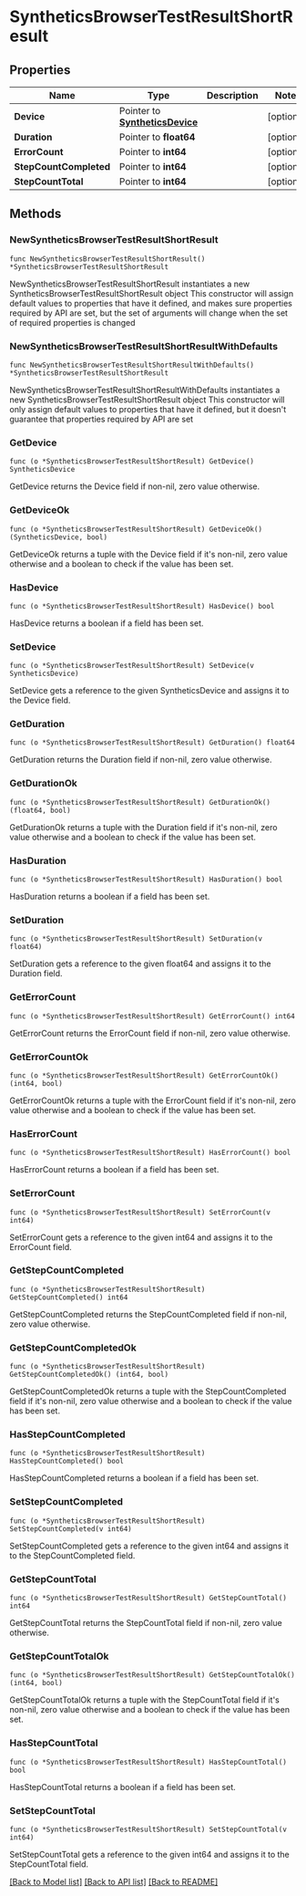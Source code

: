# SyntheticsBrowserTestResultShortResult

## Properties

Name | Type | Description | Notes
------------ | ------------- | ------------- | -------------
**Device** | Pointer to [**SyntheticsDevice**](SyntheticsDevice.md) |  | [optional] 
**Duration** | Pointer to **float64** |  | [optional] 
**ErrorCount** | Pointer to **int64** |  | [optional] 
**StepCountCompleted** | Pointer to **int64** |  | [optional] 
**StepCountTotal** | Pointer to **int64** |  | [optional] 

## Methods

### NewSyntheticsBrowserTestResultShortResult

`func NewSyntheticsBrowserTestResultShortResult() *SyntheticsBrowserTestResultShortResult`

NewSyntheticsBrowserTestResultShortResult instantiates a new SyntheticsBrowserTestResultShortResult object
This constructor will assign default values to properties that have it defined,
and makes sure properties required by API are set, but the set of arguments
will change when the set of required properties is changed

### NewSyntheticsBrowserTestResultShortResultWithDefaults

`func NewSyntheticsBrowserTestResultShortResultWithDefaults() *SyntheticsBrowserTestResultShortResult`

NewSyntheticsBrowserTestResultShortResultWithDefaults instantiates a new SyntheticsBrowserTestResultShortResult object
This constructor will only assign default values to properties that have it defined,
but it doesn't guarantee that properties required by API are set

### GetDevice

`func (o *SyntheticsBrowserTestResultShortResult) GetDevice() SyntheticsDevice`

GetDevice returns the Device field if non-nil, zero value otherwise.

### GetDeviceOk

`func (o *SyntheticsBrowserTestResultShortResult) GetDeviceOk() (SyntheticsDevice, bool)`

GetDeviceOk returns a tuple with the Device field if it's non-nil, zero value otherwise
and a boolean to check if the value has been set.

### HasDevice

`func (o *SyntheticsBrowserTestResultShortResult) HasDevice() bool`

HasDevice returns a boolean if a field has been set.

### SetDevice

`func (o *SyntheticsBrowserTestResultShortResult) SetDevice(v SyntheticsDevice)`

SetDevice gets a reference to the given SyntheticsDevice and assigns it to the Device field.

### GetDuration

`func (o *SyntheticsBrowserTestResultShortResult) GetDuration() float64`

GetDuration returns the Duration field if non-nil, zero value otherwise.

### GetDurationOk

`func (o *SyntheticsBrowserTestResultShortResult) GetDurationOk() (float64, bool)`

GetDurationOk returns a tuple with the Duration field if it's non-nil, zero value otherwise
and a boolean to check if the value has been set.

### HasDuration

`func (o *SyntheticsBrowserTestResultShortResult) HasDuration() bool`

HasDuration returns a boolean if a field has been set.

### SetDuration

`func (o *SyntheticsBrowserTestResultShortResult) SetDuration(v float64)`

SetDuration gets a reference to the given float64 and assigns it to the Duration field.

### GetErrorCount

`func (o *SyntheticsBrowserTestResultShortResult) GetErrorCount() int64`

GetErrorCount returns the ErrorCount field if non-nil, zero value otherwise.

### GetErrorCountOk

`func (o *SyntheticsBrowserTestResultShortResult) GetErrorCountOk() (int64, bool)`

GetErrorCountOk returns a tuple with the ErrorCount field if it's non-nil, zero value otherwise
and a boolean to check if the value has been set.

### HasErrorCount

`func (o *SyntheticsBrowserTestResultShortResult) HasErrorCount() bool`

HasErrorCount returns a boolean if a field has been set.

### SetErrorCount

`func (o *SyntheticsBrowserTestResultShortResult) SetErrorCount(v int64)`

SetErrorCount gets a reference to the given int64 and assigns it to the ErrorCount field.

### GetStepCountCompleted

`func (o *SyntheticsBrowserTestResultShortResult) GetStepCountCompleted() int64`

GetStepCountCompleted returns the StepCountCompleted field if non-nil, zero value otherwise.

### GetStepCountCompletedOk

`func (o *SyntheticsBrowserTestResultShortResult) GetStepCountCompletedOk() (int64, bool)`

GetStepCountCompletedOk returns a tuple with the StepCountCompleted field if it's non-nil, zero value otherwise
and a boolean to check if the value has been set.

### HasStepCountCompleted

`func (o *SyntheticsBrowserTestResultShortResult) HasStepCountCompleted() bool`

HasStepCountCompleted returns a boolean if a field has been set.

### SetStepCountCompleted

`func (o *SyntheticsBrowserTestResultShortResult) SetStepCountCompleted(v int64)`

SetStepCountCompleted gets a reference to the given int64 and assigns it to the StepCountCompleted field.

### GetStepCountTotal

`func (o *SyntheticsBrowserTestResultShortResult) GetStepCountTotal() int64`

GetStepCountTotal returns the StepCountTotal field if non-nil, zero value otherwise.

### GetStepCountTotalOk

`func (o *SyntheticsBrowserTestResultShortResult) GetStepCountTotalOk() (int64, bool)`

GetStepCountTotalOk returns a tuple with the StepCountTotal field if it's non-nil, zero value otherwise
and a boolean to check if the value has been set.

### HasStepCountTotal

`func (o *SyntheticsBrowserTestResultShortResult) HasStepCountTotal() bool`

HasStepCountTotal returns a boolean if a field has been set.

### SetStepCountTotal

`func (o *SyntheticsBrowserTestResultShortResult) SetStepCountTotal(v int64)`

SetStepCountTotal gets a reference to the given int64 and assigns it to the StepCountTotal field.


[[Back to Model list]](../README.md#documentation-for-models) [[Back to API list]](../README.md#documentation-for-api-endpoints) [[Back to README]](../README.md)


